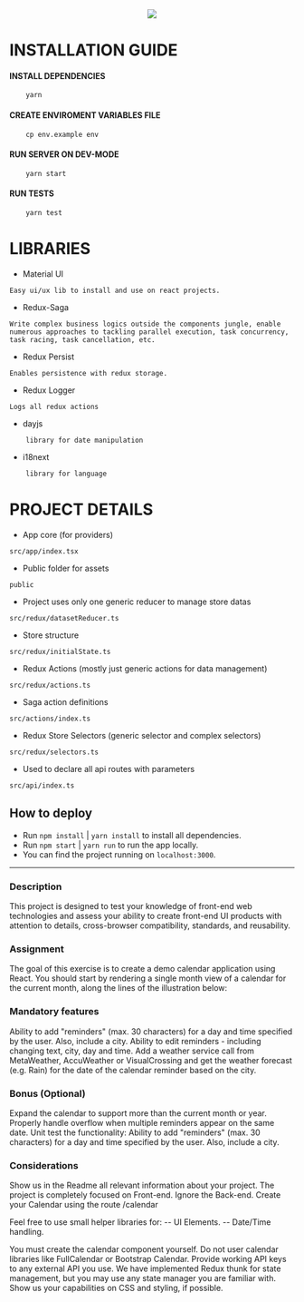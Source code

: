 <div align="center">
    <img src="https://raw.githubusercontent.com/Jobsity/ReactChallenge/main/src/assets/jobsity_logo_small.png"/>
</div>

# INSTALLATION GUIDE

#### INSTALL DEPENDENCIES

```
    yarn
```

#### CREATE ENVIROMENT VARIABLES FILE

```
    cp env.example env
```

#### RUN SERVER ON DEV-MODE

```
    yarn start
```

#### RUN TESTS

```
    yarn test
```

# LIBRARIES

- Material UI

```
Easy ui/ux lib to install and use on react projects.
```

- Redux-Saga

```
Write complex business logics outside the components jungle, enable numerous approaches to tackling parallel execution, task concurrency, task racing, task cancellation, etc.
```

- Redux Persist

```
Enables persistence with redux storage.
```

- Redux Logger

```
Logs all redux actions
```

- dayjs

```
    library for date manipulation
```

- i18next

```
    library for language
```

# PROJECT DETAILS

- App core (for providers)

```
src/app/index.tsx
```

- Public folder for assets

```
public
```

- Project uses only one generic reducer to manage store datas

```
src/redux/datasetReducer.ts
```

- Store structure

```
src/redux/initialState.ts
```

- Redux Actions (mostly just generic actions for data management)

```
src/redux/actions.ts
```

- Saga action definitions

```
src/actions/index.ts
```

- Redux Store Selectors (generic selector and complex selectors)

```
src/redux/selectors.ts
```

- Used to declare all api routes with parameters

```
src/api/index.ts
```

## How to deploy

- Run `npm install` | `yarn install` to install all dependencies.
- Run `npm start` | `yarn run` to run the app locally.
- You can find the project running on `localhost:3000`.

---

### Description

This project is designed to test your knowledge of front-end web technologies and assess your ability to create front-​end UI products with attention to details, cross-browser compatibility, standards, and reusability.

### Assignment

The goal of this exercise is to create a demo calendar application using React.
You should start by rendering a single month view of a calendar for the current month, along the lines of the illustration below:

### Mandatory features

Ability to add "reminders" (max. 30 characters) for a day and time specified by the user. Also, include a city.
Ability to edit reminders - including changing text, city, day and time.
Add a weather service call from MetaWeather, AccuWeather or VisualCrossing and get the weather forecast (e.g. Rain) for the date of the calendar reminder based on the city.

### Bonus (Optional)

Expand the calendar to support more than the current month or year.
Properly handle overflow when multiple reminders appear on the same date.
Unit test the functionality: Ability to add "reminders" (max. 30 characters) for a day and time specified by the user. Also, include a city.

### Considerations

Show us in the Readme all relevant information about your project.
The project is completely focused on Front-end. Ignore the Back-end.
Create your Calendar using the route /calendar

Feel free to use small helper libraries for:
-- UI Elements.
-- Date/Time handling.

You must create the calendar component yourself. Do not user calendar libraries like FullCalendar or Bootstrap Calendar.
Provide working API keys to any external API you use.
We have implemented Redux thunk for state management, but you may use any state manager you are familiar with.
Show us your capabilities on CSS and styling, if possible.
